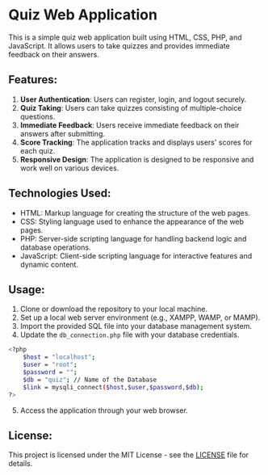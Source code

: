 # Quiz Web Application

This is a simple quiz web application built using HTML, CSS, PHP, and JavaScript. It allows users to take quizzes and provides immediate feedback on their answers.

## Features:

1. **User Authentication**: Users can register, login, and logout securely.
2. **Quiz Taking**: Users can take quizzes consisting of multiple-choice questions.
3. **Immediate Feedback**: Users receive immediate feedback on their answers after submitting.
4. **Score Tracking**: The application tracks and displays users' scores for each quiz.
5. **Responsive Design**: The application is designed to be responsive and work well on various devices.

## Technologies Used:

- HTML: Markup language for creating the structure of the web pages.
- CSS: Styling language used to enhance the appearance of the web pages.
- PHP: Server-side scripting language for handling backend logic and database operations.
- JavaScript: Client-side scripting language for interactive features and dynamic content.

## Usage:

1. Clone or download the repository to your local machine.
2. Set up a local web server environment (e.g., XAMPP, WAMP, or MAMP).
3. Import the provided SQL file into your database management system.
4. Update the `db_connection.php` file with your database credentials.
```bash
<?php
    $host = "localhost";
    $user = "root";
    $password = "";
    $db = "quiz"; // Name of the Database
    $link = mysqli_connect($host,$user,$password,$db);
?>
```
5. Access the application through your web browser.


## License:

This project is licensed under the MIT License - see the [LICENSE](LICENSE) file for details.
